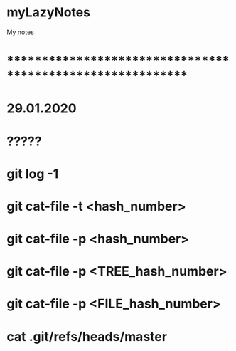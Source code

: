 # myLazyNotes
My notes


# **********************************************************
# 29.01.2020
# ?????
# git log -1
# git cat-file -t <hash_number>
# git cat-file -p <hash_number>
# git cat-file -p <TREE_hash_number>
# git cat-file -p <FILE_hash_number>
# cat .git/refs/heads/master
# 
# 
